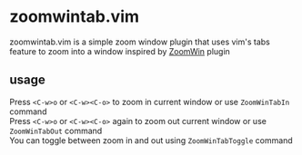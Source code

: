 zoomwintab.vim
==============

zoomwintab.vim is a simple zoom window plugin that uses vim's tabs feature 
to zoom into a window inspired by [ZoomWin] plugin

usage
-----

Press `<C-w>o` or `<C-w><C-o>` to zoom in current window or use `ZoomWinTabIn` command  
Press `<C-w>o` or `<C-w><C-o>` again to zoom out current window or use `ZoomWinTabOut` command  
You can toggle between zoom in and out using `ZoomWinTabToggle` command

[ZoomWin]: http://www.vim.org/scripts/script.php?script_id=508
